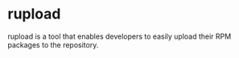 rupload
=======

rupload is a tool that enables developers to easily upload their
RPM packages to the repository.

